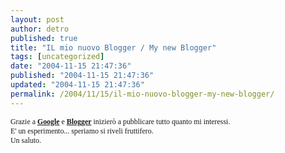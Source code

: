 ```yaml
---
layout: post
author: detro
published: true
title: "IL mio nuovo Blogger / My new Blogger"
tags: [uncategorized]
date: "2004-11-15 21:47:36"
published: "2004-11-15 21:47:36"
updated: "2004-11-15 21:47:36"
permalink: /2004/11/15/il-mio-nuovo-blogger-my-new-blogger/
---
```


<div style="clear:both;"></div><span style="font-size:85%;"><span style="font-family:verdana;">Grazie a <a style="font-weight: bold;" href="http://www.google.it/">Google</a> e <a style="font-weight: bold;" href="http://www.blogger.com/">Blogger</a> inizierò a pubblicare tutto quanto mi interessi.<br />E' un esperimento... speriamo si riveli fruttifero.<br />Un saluto. </span></span><a style="font-family: verdana;" href="http://www.blogger.com/"></a><br /><div style="clear:both; padding-bottom: 0.25em;"></div>
